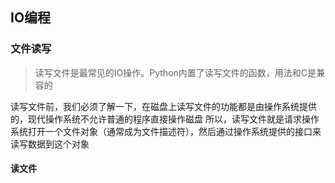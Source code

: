 ## IO编程

### 文件读写

> 读写文件是最常见的IO操作。Python内置了读写文件的函数，用法和C是兼容的

读写文件前，我们必须了解一下，在磁盘上读写文件的功能都是由操作系统提供的，现代操作系统不允许普通的程序直接操作磁盘
所以，读写文件就是请求操作系统打开一个文件对象（通常成为文件描述符），然后通过操作系统提供的接口来读写数据到这个对象

#### 读文件

